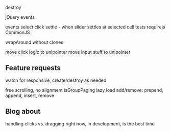 <!-- set initial x to seleted cell -->
<!-- quad limit dragging from ends -->
<!-- test margins on items -->
<!-- window resize logic -->
<!-- previous / next buttons -->
<!-- disable prev/next buttons when at end of cells -->
<!-- pager dots -->
<!-- click event - links, buttons, inputs -->
destroy
<!-- only animate when moving -->
<!-- add translate -->
<!-- jQuery bridget -->
jQuery events
<!-- HTML init -->
events
  select
  click
  settle - when slider settles at selected cell
tests
requirejs
CommonJS
<!-- isOriginLeft: false -->
wrapAround without clones

<!-- isWrapAround -->
<!-- IE8 button -->

move click logic to unipointer
move input stuff to unipointer

## Feature requests

<!-- keyboard events -->
watch for responsive, create/destroy as needed
<!-- autoPlay -->
free scrolling, no alignment
isGroupPaging
lazy load
add/remove: prepend, append, insert, remove

## Blog about

<!-- wrapAround -->
handling clicks vs. dragging
right now, in development, is the best time
